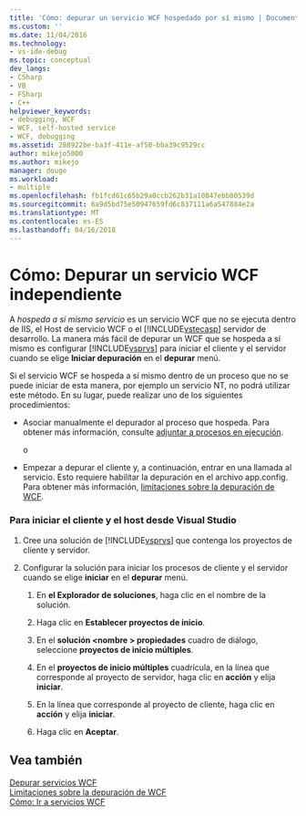 ```yaml
---
title: 'Cómo: depurar un servicio WCF hospedado por sí mismo | Documentos de Microsoft'
ms.custom: ''
ms.date: 11/04/2016
ms.technology:
- vs-ide-debug
ms.topic: conceptual
dev_langs:
- CSharp
- VB
- FSharp
- C++
helpviewer_keywords:
- debugging, WCF
- WCF, self-hosted service
- WCF, debugging
ms.assetid: 288922be-ba3f-411e-af50-bba39c9529cc
author: mikejo5000
ms.author: mikejo
manager: douge
ms.workload:
- multiple
ms.openlocfilehash: fb1fcd61c65b29a0ccb262b31a10847ebb80539d
ms.sourcegitcommit: 6a9d5bd75e50947659fd6c837111a6a547884e2a
ms.translationtype: MT
ms.contentlocale: es-ES
ms.lasthandoff: 04/16/2018
---
```

# <a name="how-to-debug-a-self-hosted-wcf-service"></a>Cómo: Depurar un servicio WCF independiente
A *hospeda a sí mismo servicio* es un servicio WCF que no se ejecuta dentro de IIS, el Host de servicio WCF o el [!INCLUDE[vstecasp](../code-quality/includes/vstecasp_md.md)] servidor de desarrollo. La manera más fácil de depurar un WCF que se hospeda a sí mismo es configurar [!INCLUDE[vsprvs](../code-quality/includes/vsprvs_md.md)] para iniciar el cliente y el servidor cuando se elige **Iniciar depuración** en el **depurar** menú.  
  
 Si el servicio WCF se hospeda a sí mismo dentro de un proceso que no se puede iniciar de esta manera, por ejemplo un servicio NT, no podrá utilizar este método. En su lugar, puede realizar uno de los siguientes procedimientos:  
  
-   Asociar manualmente el depurador al proceso que hospeda. Para obtener más información, consulte [adjuntar a procesos en ejecución](../debugger/attach-to-running-processes-with-the-visual-studio-debugger.md).  
  
     o  
  
-   Empezar a depurar el cliente y, a continuación, entrar en una llamada al servicio. Esto requiere habilitar la depuración en el archivo app.config. Para obtener más información, [limitaciones sobre la depuración de WCF](../debugger/limitations-on-wcf-debugging.md).  
  
### <a name="to-start-both-client-and-host-from-visual-studio"></a>Para iniciar el cliente y el host desde Visual Studio  
  
1.  Cree una solución de [!INCLUDE[vsprvs](../code-quality/includes/vsprvs_md.md)] que contenga los proyectos de cliente y servidor.  
  
2.  Configurar la solución para iniciar los procesos de cliente y el servidor cuando se elige **iniciar** en el **depurar** menú.  
  
    1.  En **el Explorador de soluciones**, haga clic en el nombre de la solución.  
  
    2.  Haga clic en **Establecer proyectos de inicio**.  
  
    3.  En el **solución \<nombre > propiedades** cuadro de diálogo, seleccione **proyectos de inicio múltiples**.  
  
    4.  En el **proyectos de inicio múltiples** cuadrícula, en la línea que corresponde al proyecto de servidor, haga clic en **acción** y elija **iniciar**.  
  
    5.  En la línea que corresponde al proyecto de cliente, haga clic en **acción** y elija **iniciar**.  
  
    6.  Haga clic en **Aceptar**.  
  
## <a name="see-also"></a>Vea también  
 [Depurar servicios WCF](../debugger/debugging-wcf-services.md)   
 [Limitaciones sobre la depuración de WCF](../debugger/limitations-on-wcf-debugging.md)   
 [Cómo: Ir a servicios WCF](../debugger/how-to-step-into-wcf-services.md)